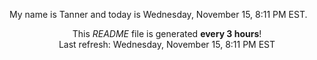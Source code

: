 My name is Tanner and today is Wednesday, November 15, 8:11 PM EST.

<p align="center">This <i>README</i> file is generated <b>every 3 hours</b>!</br>Last refresh: Wednesday, November 15, 8:11 PM EST<br /></p>
